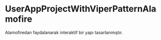 # UserAppProjectWithViperPatternAlamofire
Alamofiredan faydalanarak interaktif bir yapı tasarlanmıştır. 

